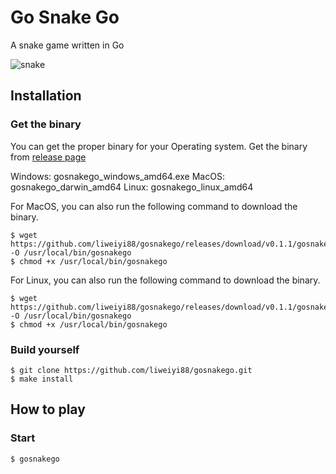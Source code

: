 # Go Snake Go
A snake game written in Go

![snake](https://user-images.githubusercontent.com/7248260/149492282-6588ead3-954d-42a4-9871-dc08cf833920.gif)

## Installation
### Get the binary
You can get the proper binary for your Operating system. Get the binary from [release page](https://github.com/liweiyi88/gosnakego/releases)

Windows: gosnakego_windows_amd64.exe
MacOS: gosnakego_darwin_amd64
Linux: gosnakego_linux_amd64

For MacOS, you can also run the following command to download the binary.
```
$ wget https://github.com/liweiyi88/gosnakego/releases/download/v0.1.1/gosnakego_darwin_amd64 -O /usr/local/bin/gosnakego
$ chmod +x /usr/local/bin/gosnakego
```

For Linux, you can also run the following command to download the binary.
```
$ wget https://github.com/liweiyi88/gosnakego/releases/download/v0.1.1/gosnakego_linux_amd64 -O /usr/local/bin/gosnakego
$ chmod +x /usr/local/bin/gosnakego
```

### Build yourself
```
$ git clone https://github.com/liweiyi88/gosnakego.git
$ make install
```

## How to play
### Start
```
$ gosnakego
```
